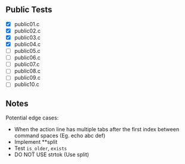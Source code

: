 ## Public Tests
- [X] public01.c
- [X] public02.c
- [X] public03.c
- [X] public04.c
- [ ] public05.c
- [ ] public06.c
- [ ] public07.c
- [ ] public08.c
- [ ] public09.c
- [ ] public10.c

## Notes
Potential edge cases:
- When the action line has multiple tabs after the first index between command spaces (Eg. echo abc 		def)
- Implement **split
- Test `is_older`, `exists`
- DO NOT USE strtok (Use split)
